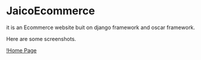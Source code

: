# JaicoEcommerce

it is an Ecommerce website buit on django framework and oscar framework.

Here are some screenshots.

[!Home Page](screenshots/1.JPG?raw=true)

